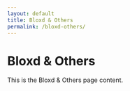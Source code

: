 ```yaml
---
layout: default
title: Bloxd & Others
permalink: /bloxd-others/
---
```


# Bloxd & Others

This is the Bloxd & Others page content.
